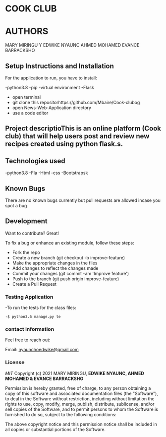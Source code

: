 #  COOK CLUB

# AUTHORS
MARY MIRINGU
Y EDWIKE NYAUNC
AHMED MOHAMED
EVANCE BARRACKSHO

## Setup Instructions and Installation
For the application to run, you have to install:

-python3.8
-pip
-virtual environment
-Flask

- open terminal
- git clone this repositorhttps://github.com/Mbaire/Cook-clubog
- open News-Web-Application directory
- use a code editor


## Project descriptioThis is an online platform (Cook club) that will help users post and review new recipes created using python flask.s.


## Technologies used
-python3.8
-Fla
-Html
-css
-Bootstrapsk


## Known Bugs
There are no known bugs currently but pull requests are allowed incase you spot a bug


## Development 
Want to contribute? Great!

To fix a bug or enhance an existing module, follow these steps:
- Fork the repo
- Create a new branch (git checkout -b improve-feature)
- Make the appropriate changes in the files
- Add changes to reflect the changes made
- Commit your changes (git commit -am 'Improve feature')
- Push to the branch (git push origin improve-feature)
- Create a Pull Request


### Testing Application
-To run the tests for the class files:

    -$ python3.6 manage.py te  


### contact information
Feel free to reach out:

Email: nyaunchoedwike@gmail.com


### License

*MIT*
Copyright (c) 2021 MARY MIRINGU, **EDWIKE NYAUNC, AHMED MOHAMED & EVANCE BARRACKSHO**

Permission is hereby granted, free of charge, to any person obtaining a copy of this software and associated documentation files (the "Software"), to deal in the Software without restriction, including without limitation the rights to use, copy, modify, merge, publish, distribute, sublicense, and/or sell copies of the Software, and to permit persons to whom the Software is furnished to do so, subject to the following conditions:

The above copyright notice and this permission notice shall be included in all copies or substantial portions of the Software.

